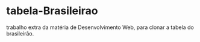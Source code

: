 # tabela-Brasileirao
trabalho extra da matéria de Desenvolvimento Web, para clonar a tabela do brasileirão.
